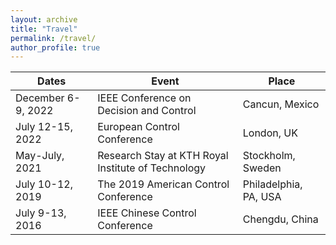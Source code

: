 ```yaml
---
layout: archive
title: "Travel"
permalink: /travel/
author_profile: true
---
```



| Dates    |          Event                  | Place    |  
| -------- |  -------------------------------|----------|  
| December 6-9, 2022 |  IEEE Conference on Decision and Control | Cancun, Mexico|
| July 12-15, 2022   |  European Control Conference             | London, UK    | 
| May-July, 2021     |  Research Stay at KTH Royal Institute of Technology| Stockholm, Sweden|
| July 10-12, 2019   |  The 2019 American Control Conference    | Philadelphia, PA, USA |
| July 9-13, 2016    |  IEEE Chinese Control Conference         | Chengdu, China |
 


